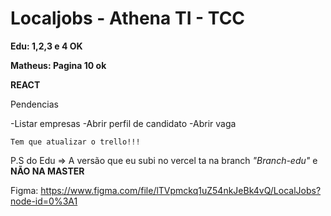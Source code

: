 # Localjobs - Athena TI - TCC

**Edu: 1,2,3 e 4 OK**

**Matheus: Pagina 10 ok**

**REACT**

Pendencias

-Listar empresas
-Abrir perfil de candidato
-Abrir vaga


```
Tem que atualizar o trello!!!
```

P.S do Edu => A versão que eu subi no vercel ta na branch *"Branch-edu"* e **NÃO NA MASTER**


Figma: https://www.figma.com/file/lTVpmckq1uZ54nkJeBk4vQ/LocalJobs?node-id=0%3A1
